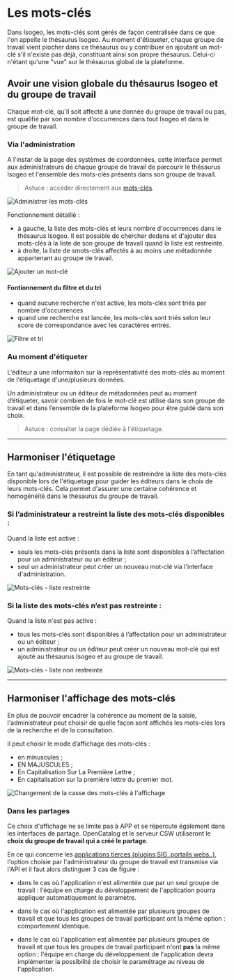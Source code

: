 # Les mots-clés <i class="fa fa-tags"></i>

Dans Isogeo, les mots-clés sont gérés de façon centralisée dans ce que l'on appelle le thésaurus Isogeo. Au moment d'étiqueter, chaque groupe de travail vient piocher dans ce thésaurus ou y contribuer en ajoutant un mot-clé s'il n'existe pas déjà, constituant ainsi son propre thésaurus. Celui-ci n'étant qu'une "vue" sur le thésaurus global de la plateforme.

## Avoir une vision globale du thésaurus Isogeo et du groupe de travail

Chaque mot-clé, qu'il soit affecté à une donnée du groupe de travail ou pas, est qualifié par son nombre d'occurrences dans tout Isogeo et dans le groupe de travail.


### Via l'administration

A l'instar de la page des systèmes de coordonnées, cette interface permet aux administrateurs de chaque groupe de travail de parcourir le thésaurus Isogeo et l'ensemble des mots-clés présents dans son groupe de travail.

> Astuce : accéder directement aux [mots-clés](https://app.isogeo.com/admin/keywords).

![Administrer les mots-clés](/images/adm_keywords_occurs.png "Administrer les mots-clés")

Fonctionnement détaillé :

* à gauche, la liste des mots-clés et leurs nombre d'occurrences dans le thésaurus Isogeo. Il est possible de chercher dedans et d'ajouter des mots-clés à la liste de son groupe de travail quand la liste est restreinte.
* à droite, la liste de smots-clés affectés à au moins une métadonnée appartenant au groupe de travail.

![Ajouter un mot-clé](/images/adm_keywords_restricted_addToIsogeo.gif "Ajouter un mot-clé à son groupe de travail à partir du thésaurus Isogeo")

#### Fontionnement du filtre et du tri

* quand aucune recherche n'est active, les mots-clés sont triés par nombre d'occurrences
* quand une recherche est lancée, les mots-clés sont triés selon leur score de correspondance avec les caractères entrés.

![Filtre et tri](/images/adm_keywords_filtrer_order.gif "Comprendre le fonctionnement du tri et du filtre par recherche dynamique")

### Au moment d'étiqueter

L'éditeur a une informaiton sur la représentativité des mots-clés au moment de l'étiquetage d'une/plusieurs données.

Un administrateur ou un éditeur de métadonnées peut au moment d’étiqueter, savoir combien de fois le mot-clé est utilisé dans son groupe de travail et dans l’ensemble de la plateforme Isogeo pour être guidé dans son choix.

> Astuce : consulter la page dédiée à l'étiquetage.

____

## Harmoniser l'étiquetage

En tant qu'administrateur, il est possible de restreindre la liste des mots-clés disponible lors de l'étiquetage pour guider les éditeurs dans le choix de leurs mots-clés. Cela permet d'assurer une certaine cohérence et homogénéité dans le thésaurus du groupe de travail.

### Si l’administrateur a restreint la liste des mots-clés disponibles :

Quand la liste est active :
* seuls les mots-clés présents dans la liste sont disponibles à l’affectation pour un administrateur ou un éditeur ;
* seul un administrateur peut créer un nouveau mot-clé via l'interface d'administration.

![Mots-clés - liste restreinte](/images/inv_edit_tags_keywords_restricted.gif "Créer un nouveau mot-clé quand la liste est restreinte")

### Si la liste des mots-clés n’est pas restreinte :

Quand la liste n'est pas active :
* tous les mots-clés sont disponibles à l’affectation pour un administrateur ou un éditeur ;
* un administrateur ou un éditeur peut créer un nouveau mot-clé qui est ajouté au thésaurus Isogeo et au groupe de travail.

![Mots-clés - liste non restreinte](/images/inv_edit_tags_keywords.gif "Créer un nouveau mot-clé quand la liste n'est pas restreinte")

____

## Harmoniser l'affichage des mots-clés

En plus de pouvoir encadrer la cohérence au moment de la saisie, l'administrateur peut choisir de quelle façon sont affichés les mots-clés lors de la recherche et de la consultation.

il peut choisir le mode d’affichage des mots-clés :
* en minuscules ;
* EN MAJUSCULES ;
* En Capitalisation Sur La Première Lettre ;
* En capitalisation sur la première lettre du premier mot.

![Changement de la casse des mots-clés à l'affichage](/images/adm_keywords_case_switch.gif "Différentes options de la casse de l'affichage des mots-clés")

### Dans les partages

Ce choix d'affichage ne se limite pas à APP et se répercute également dans les interfaces de partage. OpenCatalog et le serveur CSW utiliseront le **choix du groupe de travail qui a créé le partage**.

En ce qui concerne les [applications tierces (plugins SIG, portails webs..)](../publish/usages_api.html), l'option choisie par l'administrateur du groupe de travail est transmise via l'API et il faut alors distinguer 3 cas de figure :

* dans le cas où l'application n'est alimentée que par un seul groupe de travail : l'équipe en charge du développement de l'application pourra appliquer automatiquement le paramètre.

* dans le cas où l'application est alimentée par plusieurs groupes de travail et que tous les groupes de travail participant ont la même option : comportement identique.

* dans le cas où l'application est alimentée par plusieurs groupes de travail et que tous les groupes de travail participant n'ont **pas** la même option : l'équipe en charge du développement de l'application devra implémenter la possibilité de choisir le paramétrage au niveau de l'application.
